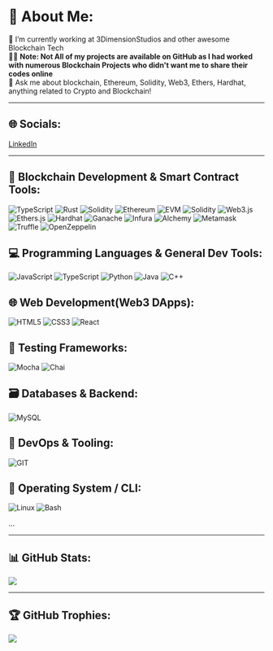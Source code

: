 # 💫 About Me:
🚀 I’m currently working at 3DimensionStudios and other awesome Blockchain Tech                                                             
👨‍💻 **Note: Not All of my projects are available on GitHub as I had worked with numerous Blockchain Projects who didn't want me to share their codes online**  
💬 Ask me about blockchain, Ethereum, Solidity, Web3, Ethers, Hardhat, anything related to Crypto and Blockchain!                                             

---

## 🌐 Socials:
[LinkedIn](https://www.linkedin.com/in/aman-raj-devops/)

---

## 🚀 Blockchain Development & Smart Contract Tools:
![TypeScript](https://img.shields.io/badge/-TypeScript-3178C6?logo=typescript&logoColor=white&style=flat)
![Rust](https://img.shields.io/badge/-Rust-000000?logo=rust&logoColor=white&style=flat)
![Solidity](https://img.shields.io/badge/-Solidity-363636?logo=solidity&logoColor=white&style=flat)
![Ethereum](https://img.shields.io/badge/-Ethereum-3C3C3D?logo=ethereum&logoColor=white&style=flat)
![EVM](https://img.shields.io/badge/-EVM-5C5C5C?logo=ethereum&logoColor=white&style=flat)
![Solidity](https://img.shields.io/badge/-Solidity-363636?logo=solidity&logoColor=white&style=flat)
![Web3.js](https://img.shields.io/badge/-Web3.js-F16822?logo=javascript&logoColor=white&style=flat)
![Ethers.js](https://img.shields.io/badge/-Ethers.js-6E43E6?logo=ethereum&logoColor=white&style=flat)
![Hardhat](https://img.shields.io/badge/-Hardhat-F9DC3E?logo=javascript&logoColor=black&style=flat)
![Ganache](https://img.shields.io/badge/-Ganache-262626?logo=truffle&logoColor=white&style=flat)
![Infura](https://img.shields.io/badge/-Infura-EF3E36?logo=ethereum&logoColor=white&style=flat)
![Alchemy](https://img.shields.io/badge/-Alchemy-4169E1?logo=alchemy&logoColor=white&style=flat)
![Metamask](https://img.shields.io/badge/-MetaMask-F6851B?logo=metamask&logoColor=white&style=flat)
![Truffle](https://img.shields.io/badge/-Truffle-5E464D?logo=truffle&logoColor=white&style=flat)
![OpenZeppelin](https://img.shields.io/badge/-OpenZeppelin-4E5EE4?logo=openzeppelin&logoColor=white&style=flat)

## 💻 Programming Languages & General Dev Tools:
![JavaScript](https://img.shields.io/badge/-JavaScript-F7DF1E?logo=javascript&logoColor=black&style=flat)
![TypeScript](https://img.shields.io/badge/-TypeScript-3178C6?logo=typescript&logoColor=white&style=flat)
![Python](https://img.shields.io/badge/-Python-3776AB?logo=python&logoColor=white&style=flat)
![Java](https://img.shields.io/badge/-Java-007396?logo=java&logoColor=white&style=flat)
![C++](https://img.shields.io/badge/-C++-00599C?logo=c%2B%2B&logoColor=white&style=flat)

## 🌐 Web Development(Web3 DApps):
![HTML5](https://img.shields.io/badge/-HTML5-E34F26?logo=html5&logoColor=white&style=flat)
![CSS3](https://img.shields.io/badge/-CSS3-1572B6?logo=css3&logoColor=white&style=flat)
![React](https://img.shields.io/badge/-React-61DAFB?logo=react&logoColor=black&style=flat)

## 🧪 Testing Frameworks:
![Mocha](https://img.shields.io/badge/-Mocha-8D6748?logo=mocha&logoColor=white&style=flat)
![Chai](https://img.shields.io/badge/-Chai-A30701?logo=chai&logoColor=white&style=flat)

## 🗃️ Databases & Backend:
![MySQL](https://img.shields.io/badge/-MySQL-4479A1?logo=mysql&logoColor=white&style=flat)

## 🧰 DevOps & Tooling:
![GIT](https://img.shields.io/badge/-Git-F05032?logo=git&logoColor=white&style=flat)

## 🐧 Operating System / CLI:
![Linux](https://img.shields.io/badge/-Linux-FCC624?logo=linux&logoColor=black&style=flat)
![Bash](https://img.shields.io/badge/-Bash-4EAA25?logo=gnubash&logoColor=white&style=flat)


...

---

## 📊 GitHub Stats:
![](https://github-readme-stats.vercel.app/api?username=amanrajdevops&theme=radical&show_icons=true&hide_border=false&count_private=true)

---

## 🏆 GitHub Trophies:
![](https://github-profile-trophy.vercel.app/?username=amanrajdevops&theme=radical&no-frame=true&no-bg=false&margin-w=4)
